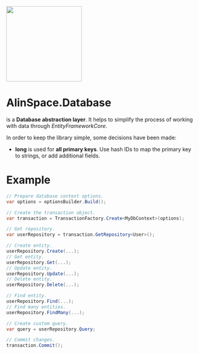 <img src="https://github.com/onixion/AlinSpace.Database/blob/main/Assets/Icon.png" width="200" height="200">

# AlinSpace.Database

is a **Database abstraction layer**. It helps to simplify the process of working with data through *EntityFrameworkCore*.

In order to keep the library simple, some decisions have been made:
- **long** is used for **all primary keys**. Use hash IDs to map the primary key to strings, or add additional fields.

# Example

 ```csharp
 // Prepare database context options.
 var options = optionsBuilder.Build();
 
// Create the transaction object.
var transaction = TransactionFactory.Create<MyDbContext>(options);

// Get repository.
var userRepository = transaction.GetRepository<User>();

// Create entity.
userRepository.Create(...);
// Get entity.
userRepository.Get(...);
// Update entity.
userRepository.Update(...);
// Delete entity.
userRepository.Delete(...);

// Find entity.
userRepository.Find(...);
// Find many entities.
userRepository.FindMany(...);

// Create custom query.
var query = userRepository.Query;

// Commit changes.
transaction.Commit();
```

